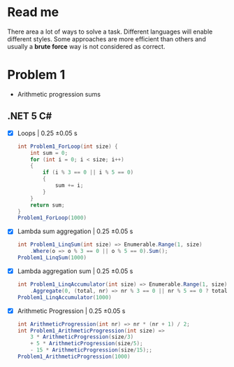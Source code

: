 # Read me
There area a lot of ways to solve a task. Different languages will enable different styles. Some approaches are more efficient than others and usually a **brute force** way is not considered as correct.

# Problem 1
- Arithmetic progression sums
## .NET 5 C# 
- [x] Loops | 0.25 ±0.05 s
    ```csharp
    int Problem1_ForLoop(int size) {
        int sum = 0;
        for (int i = 0; i < size; i++)
        {
            if (i % 3 == 0 || i % 5 == 0)
            {
                sum += i;
            }
        }
        return sum;
    }
    Problem1_ForLoop(1000)
    ```
- [x] Lambda sum aggregation | 0.25 ±0.05 s
    ```csharp 
    int Problem1_LinqSum(int size) => Enumerable.Range(1, size)
        .Where(o => o % 3 == 0 || o % 5 == 0).Sum();
    Problem1_LinqSum(1000)
    ```
- [x] Lambda aggregation sum | 0.25 ±0.05 s
    ```csharp
    int Problem1_LinqAccumulator(int size) => Enumerable.Range(1, size)
        .Aggregate(0, (total, nr) => nr % 3 == 0 || nr % 5 == 0 ? total + nr : total);
    Problem1_LinqAccumulator(1000)
    ```
- [x] Arithmetic Progression | 0.25 ±0.05 s
    ```csharp
    int ArithmeticProgression(int nr) => nr * (nr + 1) / 2;
    int Problem1_ArithmeticProgression(int size) =>  
        3 * ArithmeticProgression(size/3)
        + 5 * ArithmeticProgression(size/5);
        - 15 * ArithmeticProgression(size/15);;
    Problem1_ArithmeticProgression(1000)
    ```


